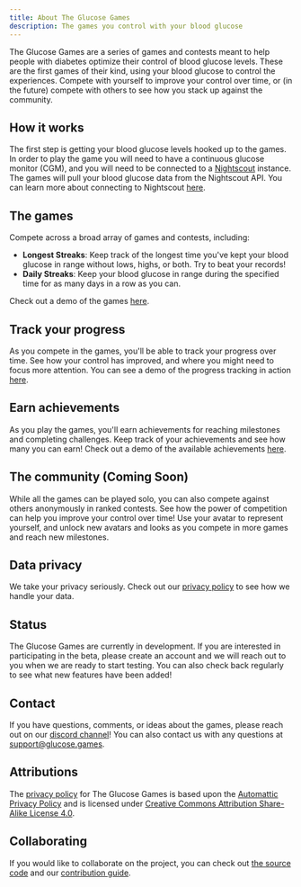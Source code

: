 ```yaml
---
title: About The Glucose Games
description: The games you control with your blood glucose
---
```


The Glucose Games are a series of games and contests meant to help people with diabetes optimize their control of blood glucose levels.
These are the first games of their kind, using your blood glucose to control the experiences.
Compete with yourself to improve your control over time, or (in the future) compete with others to see how you stack up against the community.

## How it works

The first step is getting your blood glucose levels hooked up to the games. 
In order to play the game you will need to have a continuous glucose monitor (CGM), and you will need to be connected to a [Nightscout](https://nightscout.github.io/) instance.
The games will pull your blood glucose data from the Nightscout API.
You can learn more about connecting to Nightscout [here](/about/nightscout).

## The games

Compete across a broad array of games and contests, including:

- **Longest Streaks**: Keep track of the longest time you've kept your blood glucose in range without lows, highs, or both. Try to beat your records!
- **Daily Streaks**: Keep your blood glucose in range during the specified time for as many days in a row as you can.

Check out a demo of the games [here](/dashboard).

## Track your progress

As you compete in the games, you'll be able to track your progress over time.
See how your control has improved, and where you might need to focus more attention.
You can see a demo of the progress tracking in action [here](/records).

## Earn achievements

As you play the games, you'll earn achievements for reaching milestones and completing challenges. 
Keep track of your achievements and see how many you can earn! 
Check out a demo of the available achievements [here](/achievements). 

## The community (Coming Soon)

While all the games can be played solo, you can also compete against others anonymously in ranked contests.
See how the power of competition can help you improve your control over time!
Use your avatar to represent yourself, and unlock new avatars and looks as you compete in more games and reach new milestones.

## Data privacy

We take your privacy seriously. Check out our [privacy policy](/about/privacy) to see how we handle your data.

## Status

The Glucose Games are currently in development.
If you are interested in participating in the beta, please create an account and we will reach out to you when we are ready to start testing.
You can also check back regularly to see what new features have been added!

## Contact

If you have questions, comments, or ideas about the games, please reach out on our [discord channel](https://discord.gg/v7mCxUE4)!
You can also contact us with any questions at [support@glucose.games](mailto:support@glucose.games).

## Attributions

The [privacy policy](/about/privacy) for The Glucose Games is based  upon the [Automattic Privacy Policy](https://automattic.com/privacy/) and is licensed under [Creative Commons Attribution Share-Alike License 4.0](https://creativecommons.org/licenses/by-sa/4.0/).

## Collaborating

If you would like to collaborate on the project, you can check out [the source code](https://github.com/blackburn32/the-glucose-games) and our [contribution guide](https://github.com/blackburn32/the-glucose-games/blob/master/CONTRIBUTING.md).
